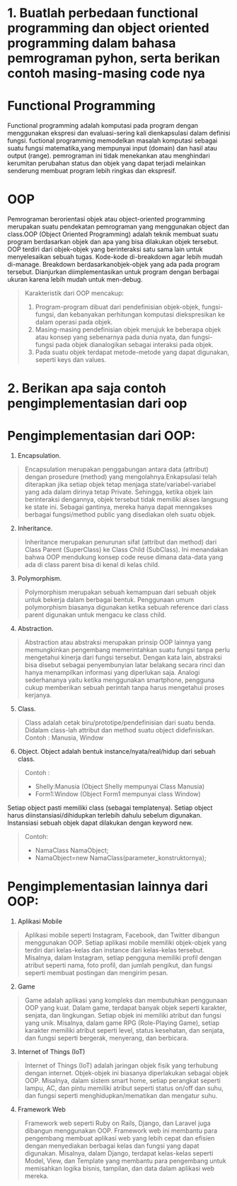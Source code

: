 # 1. Buatlah perbedaan functional programming dan object oriented programming dalam bahasa pemrograman pyhon, serta berikan contoh masing-masing code nya
  # Functional Programming
  Functional programming adalah komputasi pada program dengan menggunakan ekspresi dan evaluasi-sering kali dienkapsulasi dalam definisi fungsi. fuctional programming memodelkan masalah komputasi sebagai suatu fungsi matematika,yang mempunyai input (domain) dan hasil atau output (range). pemrograman ini tidak menekankan atau menghindari kerumitan perubahan status dan objek yang dapat terjadi melainkan senderung membuat program lebih ringkas dan ekspresif.
  # OOP
  Pemrograman berorientasi objek atau object-oriented programming merupakan suatu pendekatan pemrograman yang menggunakan object dan class.OOP (Object Oriented Programming) adalah teknik membuat suatu program berdasarkan objek dan apa yang bisa dilakukan objek tersebut. OOP terdiri dari objek-objek yang berinteraksi satu sama lain untuk menyelesaikan sebuah tugas. Kode-kode di-breakdown agar lebih mudah di-manage. Breakdown berdasarkanobjek-objek yang ada pada program tersebut. Dianjurkan  diimplementasikan untuk program dengan berbagai ukuran karena lebih mudah untuk men-debug. 
  > Karakteristik dari OOP mencakup:
  > 1) Program-program dibuat dari pendefinisian objek-objek, fungsi-fungsi, dan kebanyakan perhitungan komputasi diekspresikan ke dalam operasi pada objek.
  > 2) Masing-masing pendefinisian objek merujuk ke beberapa objek atau konsep yang sebenarnya pada dunia nyata, dan fungsi-fungsi pada objek dianalogikan sebagai interaksi pada objek. 
  > 3) Pada suatu objek terdapat metode-metode yang dapat digunakan, seperti keys dan values.
 
# 2. Berikan apa saja contoh pengimplementasian dari oop
# Pengimplementasian dari OOP:
  1) Encapsulation. 
> Encapsulation merupakan penggabungan antara data (attribut) dengan prosedure (method) yang mengolahnya.Enkapsulasi telah diterapkan jika setiap objek tetap menjaga state/variabel-variabel yang ada dalam dirinya tetap Private. Sehingga, ketika objek lain berinteraksi dengannya, objek tersebut tidak memiliki akses langsung ke state ini. Sebagai gantinya, mereka hanya dapat menngakses berbagai fungsi/method public yang disediakan oleh suatu objek.
  2) Inheritance. 
> Inheritance merupakan penurunan sifat (attribut dan method) dari Class Parent (SuperClass) ke Class Child (SubClass). Ini menandakan bahwa OOP mendukung konsep code reuse dimana data-data yang ada di class parent bisa di kenal di kelas child.
  3) Polymorphism. 
> Polymorphism merupakan sebuah kemampuan dari sebuah objek untuk bekerja dalam berbagai bentuk. Penggunaan umum polymorphism biasanya digunakan ketika sebuah reference dari class parent digunakan untuk mengacu ke class child.
  4) Abstraction. 
> Abstraction atau abstraksi merupakan prinsip OOP lainnya yang memungkinkan pengembang memerintahkan suatu fungsi tanpa perlu mengetahui kinerja dari fungsi tersebut. Dengan kata lain, abstraksi bisa disebut sebagai penyembunyian latar belakang secara rinci dan hanya menampilkan informasi yang diperlukan saja. Analogi sederhananya yaitu ketika menggunakan smartphone, pengguna cukup memberikan sebuah perintah tanpa harus mengetahui proses kerjanya.
  5) Class. 
> Class adalah cetak biru/prototipe/pendefinisian dari suatu benda. Didalam class-lah attribut dan method suatu object didefinisikan. Contoh : Manusia, Window
  6) Object. Object adalah bentuk instance/nyata/real/hidup dari sebuah class. 
> Contoh :
> - Shelly:Manusia (Object Shelly mempunyai Class Manusia)
> - Form1:Window (Object Form1 mempunyai class Window)
> 
   Setiap object pasti memiliki class (sebagai templatenya). Setiap object harus diinstansiasi/dihidupkan terlebih dahulu sebelum digunakan. Instansiasi sebuah objek dapat dilakukan dengan keyword new.
> 
> Contoh:
> - NamaClass NamaObject;
> - NamaObject=new NamaClass(parameter_konstruktornya);
# Pengimplementasian lainnya dari OOP:
1. Aplikasi Mobile
> Aplikasi mobile seperti Instagram, Facebook, dan Twitter dibangun menggunakan OOP. Setiap aplikasi mobile memiliki objek-objek yang terdiri dari kelas-kelas dan instance dari kelas-kelas tersebut. Misalnya, dalam Instagram, setiap pengguna memiliki profil dengan atribut seperti nama, foto profil, dan jumlah pengikut, dan fungsi seperti membuat postingan dan mengirim pesan.

2. Game
> Game adalah aplikasi yang kompleks dan membutuhkan penggunaan OOP yang kuat. Dalam game, terdapat banyak objek seperti karakter, senjata, dan lingkungan. Setiap objek ini memiliki atribut dan fungsi yang unik. Misalnya, dalam game RPG (Role-Playing Game), setiap karakter memiliki atribut seperti level, status kesehatan, dan senjata, dan fungsi seperti bergerak, menyerang, dan berbicara.

3. Internet of Things (IoT)
> Internet of Things (IoT) adalah jaringan objek fisik yang terhubung dengan internet. Objek-objek ini biasanya diperlakukan sebagai objek OOP. Misalnya, dalam sistem smart home, setiap perangkat seperti lampu, AC, dan pintu memiliki atribut seperti status on/off dan suhu, dan fungsi seperti menghidupkan/mematikan dan mengatur suhu.

4. Framework Web
> Framework web seperti Ruby on Rails, Django, dan Laravel juga dibangun menggunakan OOP. Framework web ini membantu para pengembang membuat aplikasi web yang lebih cepat dan efisien dengan menyediakan berbagai kelas dan fungsi yang dapat digunakan. Misalnya, dalam Django, terdapat kelas-kelas seperti Model, View, dan Template yang membantu para pengembang untuk memisahkan logika bisnis, tampilan, dan data dalam aplikasi web mereka.

     

